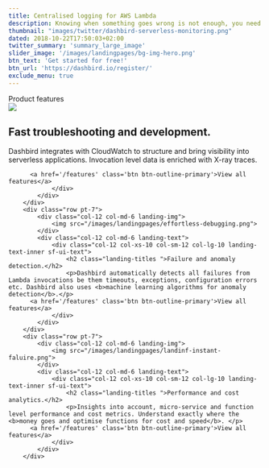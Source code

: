 ```yaml
---
title: Centralised logging for AWS Lambda  
description: Knowing when something goes wrong is not enough, you need to know exactly where to look in order to find what went wrong.
thumbnail: "images/twitter/dashbird-serverless-monitoring.png"
dated: 2018-10-22T17:50:03+02:00
twitter_summary: 'summary_large_image'
slider_image: '/images/landingpages/bg-img-hero.png'
btn_text: 'Get started for free!'
btn_url: 'https://dashbird.io/register/'
exclude_menu: true
---
```


<div class="bg-white">
  <section class="container pt-5 pb-10 landing-content">
	<div class="row">
		<div class="col text-center">
			<span class="h4 roboto-mono text-uppercase">Product features</span>
		</div>
		<div class="row pt-7">
			<div class="col-12 col-md-6 landing-img">
				<img src="/images/landingpages/track-full-extent.png">
			</div>
			<div class="col-12 col-md-6 landing-text">
				<div class="col-12 col-xs-10 col-sm-12 col-lg-10 landing-text-inner sf-ui-text">
					<h2 class="landing-titles ">Fast troubleshooting and development.</h2>
					<p>Dashbird integrates with CloudWatch to structure and bring visibility into serverless applications. Invocation level data is enriched with X-ray traces.</p>

          <a href='/features' class='btn btn-outline-primary'>View all features</a>
				</div>
			</div>
		</div>
		<div class="row pt-7">
			<div class="col-12 col-md-6 landing-img">
				<img src="/images/landingpages/effortless-debugging.png">
			</div>
			<div class="col-12 col-md-6 landing-text">
				<div class="col-12 col-xs-10 col-sm-12 col-lg-10 landing-text-inner sf-ui-text">
					<h2 class="landing-titles ">Failure and anomaly detection.</h2>
					<p>Dashbird automatically detects all failures from Lambda invocations be them timeouts, exceptions, configuration errors etc. Dashbird also uses <b>machine learning algorithms for anomaly detection</b>.</p>
          <a href='/features' class='btn btn-outline-primary'>View all features</a>
				</div>
			</div>
		</div>
		<div class="row pt-7">
			<div class="col-12 col-md-6 landing-img">
				<img src="/images/landingpages/landinf-instant-faluire.png">
			</div>
			<div class="col-12 col-md-6 landing-text">
				<div class="col-12 col-xs-10 col-sm-12 col-lg-10 landing-text-inner sf-ui-text">
					<h2 class="landing-titles ">Performance and cost analytics.</h2>
					<p>Insights into account, micro-service and function level performance and cost metrics. Understand exactly where the <b>money goes and optimise functions for cost and speed</b>. </p>
          <a href='/features' class='btn btn-outline-primary'>View all features</a>
				</div>
			</div>
		</div>
  </section>
 </div>

